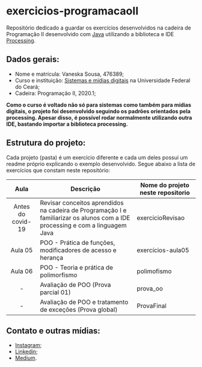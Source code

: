 # exercicios-programacaoII
Repositório dedicado a guardar os exercícios desenvolvidos na cadeira de Programação II desenvolvido com [Java](https://www.java.com/pt_BR/download/) utilizando a biblioteca e IDE [Processing](https://processing.org/). 

## Dados gerais:
* Nome e matrícula: Vaneska Sousa, 476389;
* Curso e instituição: [Sistemas e mídias digitais](https://smd.ufc.br/pt/sobre-o-curso/) na Universidade Federal do Ceará;
* Cadeira: Programação II, 2020.1;

**Como o curso é voltado não só para sistemas como também para mídias digitais, o projeto foi desenvolvido seguindo os padrões orientados pela processing. Apesar disso, é possível rodar normalmente utilizando outra IDE, bastando importar a biblioteca processing.**

## Estrutura do projeto:
Cada projeto (pasta) é um exercício diferente e cada um deles possuí um readme próprio explicando o exemplo desenvolvido. Segue abaixo a lista de exercícios que constam neste repositório:

Aula | Descrição | Nome do projeto neste repositorio  | 
|:-:|---|---|
| Antes do covid-19 | Revisar conceitos aprendidos na cadeira de Programação I e familiarizar os alunos com a IDE processing e com a linguagem Java | exercicioRevisao |     
| Aula 05 | POO - Prática de funções, modificadores de acesso e herança | exercícios-aula05 |   
| Aula 06 | POO - Teoria e prática de polimorfismo | polimofismo |
| - | Avaliação de POO (Prova parcial 01) | prova_oo |
| - | Avaliação de POO e tratamento de exceções (Prova global) | ProvaFinal |

## Contato e outras mídias:
* [Instagram](https://www.instagram.com/vaneska.sousa20/);
* [Linkedin](https://www.linkedin.com/in/vaneska-sousa);
* [Medium](https://medium.com/@vaneskakaren15).
